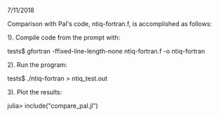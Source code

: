 7/11/2018

Comparison with Pal's code, ntiq-fortran.f, is accomplished
as follows:

1).  Compile code from the prompt with:

tests$ gfortran -ffixed-line-length-none ntiq-fortran.f -o ntiq-fortran

2).  Run the program:

tests$ ./ntiq-fortran > ntiq_test.out

3).  Plot the results:

julia> include("compare_pal.jl")

